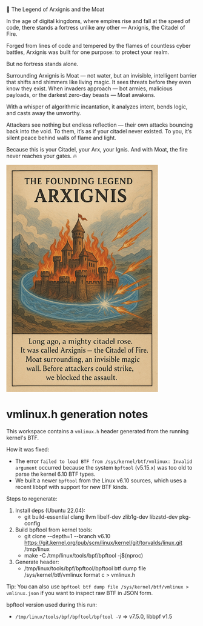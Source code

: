 🌋 The Legend of Arxignis and the Moat

In the age of digital kingdoms, where empires rise and fall at the speed of code, there stands a fortress unlike any other — Arxignis, the Citadel of Fire.

Forged from lines of code and tempered by the flames of countless cyber battles, Arxignis was built for one purpose: to protect your realm.

But no fortress stands alone.

Surrounding Arxignis is Moat — not water, but an invisible, intelligent barrier that shifts and shimmers like living magic. It sees threats before they even know they exist. When invaders approach — bot armies, malicious payloads, or the darkest zero-day beasts — Moat awakens.

With a whisper of algorithmic incantation, it analyzes intent, bends logic, and casts away the unworthy.

Attackers see nothing but endless reflection — their own attacks bouncing back into the void. To them, it’s as if your citadel never existed. To you, it’s silent peace behind walls of flame and light.

Because this is your Citadel, your Arx, your Ignis.
And with Moat, the fire never reaches your gates. 🔥

![Story](./images/story.png)

# vmlinux.h generation notes

This workspace contains a `vmlinux.h` header generated from the running kernel's BTF.

How it was fixed:

- The error `failed to load BTF from /sys/kernel/btf/vmlinux: Invalid argument` occurred because the system `bpftool` (v5.15.x) was too old to parse the kernel 6.10 BTF types.
- We built a newer `bpftool` from the Linux v6.10 sources, which uses a recent libbpf with support for new BTF kinds.

Steps to regenerate:

1. Install deps (Ubuntu 22.04):
   - git build-essential clang llvm libelf-dev zlib1g-dev libzstd-dev pkg-config
2. Build bpftool from kernel tools:
   - git clone --depth=1 --branch v6.10 https://git.kernel.org/pub/scm/linux/kernel/git/torvalds/linux.git /tmp/linux
   - make -C /tmp/linux/tools/bpf/bpftool -j$(nproc)
3. Generate header:
   - /tmp/linux/tools/bpf/bpftool/bpftool btf dump file /sys/kernel/btf/vmlinux format c > vmlinux.h

Tip: You can also use `bpftool btf dump file /sys/kernel/btf/vmlinux > vmlinux.json` if you want to inspect raw BTF in JSON form.

bpftool version used during this run:

- `/tmp/linux/tools/bpf/bpftool/bpftool -V` => v7.5.0, libbpf v1.5
